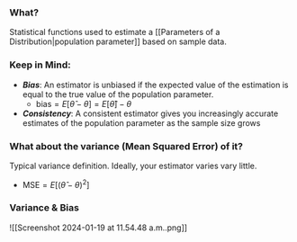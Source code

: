 ### What?
Statistical functions used to estimate a [[Parameters of a Distribution|population parameter]] based on sample data. 

### Keep in Mind:
- ***Bias***: An estimator is unbiased if the expected value of the estimation is equal to the true value of the population parameter. 
	- $\text{bias} = E[\hat{\theta} - \theta] = E[\hat{\theta}] - \theta$
- ***Consistency***: A consistent estimator gives you increasingly accurate estimates of the population parameter as the sample size grows

### What about the variance (Mean Squared Error) of it?
Typical variance definition. Ideally, your estimator varies vary little. 
- $\text{MSE} = E[(\hat{\theta} - \theta)^2]$

### Variance & Bias
![[Screenshot 2024-01-19 at 11.54.48 a.m..png]]